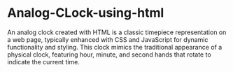 # Analog-CLock-using-html
An analog clock created with HTML is a classic timepiece representation on a web page, typically enhanced with CSS and JavaScript for dynamic functionality and styling. This clock mimics the traditional appearance of a physical clock, featuring hour, minute, and second hands that rotate to indicate the current time.
